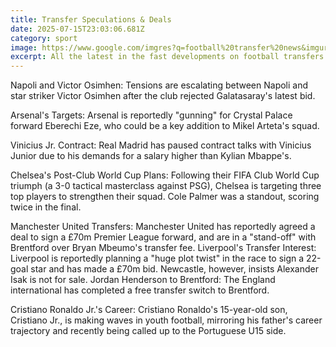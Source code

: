 ```yaml
---
title: Transfer Speculations & Deals
date: 2025-07-15T23:03:06.681Z
category: sport
image: https://www.google.com/imgres?q=football%20transfer%20news&imgurl=https%3A%2F%2Fe0.365dm.com%2F25%2F07%2F768x432%2Fskysports-transfer-centre-tc_6965491.jpg%3F20250715150803&imgrefurl=https%3A%2F%2Fwww.skysports.com%2Ffootball%2Ftransfer-news&docid=sms6FJnLS5xbKM&tbnid=s4OC3mxSmifGKM&vet=12ahUKEwiEv5Lm_L-OAxW-RPEDHTrHCzIQM3oECBgQAA..i&w=768&h=432&hcb=2&ved=2ahUKEwiEv5Lm_L-OAxW-RPEDHTrHCzIQM3oECBgQAA
excerpt: All the latest in the fast developments on football transfers across the globe
---
```

Napoli and Victor Osimhen: Tensions are escalating between Napoli and star striker Victor Osimhen after the club rejected Galatasaray's latest bid.

Arsenal's Targets: Arsenal is reportedly "gunning" for Crystal Palace forward Eberechi Eze, who could be a key addition to Mikel Arteta's squad.

Vinicius Jr. Contract: Real Madrid has paused contract talks with Vinicius Junior due to his demands for a salary higher than Kylian Mbappe's.

Chelsea's Post-Club World Cup Plans: Following their FIFA Club World Cup triumph (a 3-0 tactical masterclass against PSG), Chelsea is targeting three top players to strengthen their squad. Cole Palmer was a standout, scoring twice in the final.

Manchester United Transfers: Manchester United has reportedly agreed a deal to sign a £70m Premier League forward, and are in a "stand-off" with Brentford over Bryan Mbeumo's transfer fee.
Liverpool's Transfer Interest: Liverpool is reportedly planning a "huge plot twist" in the race to sign a 22-goal star and has made a £70m bid. Newcastle, however, insists Alexander Isak is not for sale.
Jordan Henderson to Brentford: The England international has completed a free transfer switch to Brentford.

Cristiano Ronaldo Jr.'s Career: Cristiano Ronaldo's 15-year-old son, Cristiano Jr., is making waves in youth football, mirroring his father's career trajectory and recently being called up to the Portuguese U15 side.

